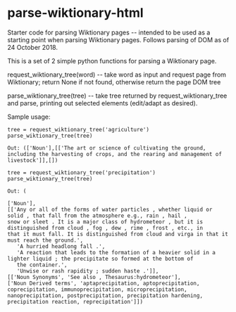 # parse-wiktionary-html
Starter code for parsing Wiktionary pages -- intended to be used as a starting point when parsing Wiktionary pages. Follows parsing of DOM as of 24 October 2018.

This is a set of 2 simple python functions for parsing a Wiktionary page. 

request_wiktionary_tree(word) -- take word as input and request page from Wiktionary; return None if not found, otherwise return the page DOM tree

parse_wiktionary_tree(tree) -- take tree returned by request_wiktionary_tree and parse, printing out selected elements (edit/adapt as desired).

Sample usage:

```
tree = request_wiktionary_tree('agriculture')
parse_wiktionary_tree(tree)
```

```Out: (['Noun'],[['The art or science of cultivating the ground, including the harvesting of crops, and the rearing and management of livestock']],[])```

```
tree = request_wiktionary_tree('precipitation')
parse_wiktionary_tree(tree)
```

```
Out: (

['Noun'],
[['Any or all of the forms of water particles , whether liquid or solid , that fall from the atmosphere e.g., rain , hail ,
snow or sleet . It is a major class of hydrometeor , but it is distinguished from cloud , fog , dew , rime , frost , etc., in
that it must fall. It is distinguished from cloud and virga in that it must reach the ground.',
   'A hurried headlong fall .',
   'A reaction that leads to the formation of a heavier solid in a lighter liquid ; the precipitate so formed at the bottom of
   the container.',
   'Unwise or rash rapidity ; sudden haste .']],
[['Noun Synonyms', 'See also , Thesaurus:hydrometeor'],
['Noun Derived terms', 'aptaprecipitation, aptoprecipitation, coprecipitation, immunoprecipitation, microprecipitation,
nanoprecipitation, postprecipitation, precipitation hardening, precipitation reaction, reprecipitation']])
```
